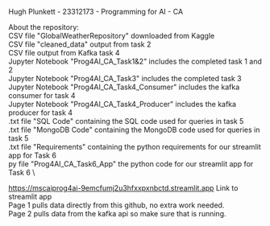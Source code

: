 Hugh Plunkett - 23312173 - Programming for AI - CA 

About the repository: \
CSV file "GlobalWeatherRepository" downloaded from Kaggle \
CSV file "cleaned_data" output from task 2 \
CSV file output from Kafka task 4 \
Jupyter Notebook "Prog4AI_CA_Task1&2" includes the completed task 1 and 2 \
Jupyter Notebook "Prog4AI_CA_Task3" includes the completed task 3 \
Jupyter Notebook "Prog4AI_CA_Task4_Consumer" includes the kafka consumer for task 4 \
Jupyter Notebook "Prog4AI_CA_Task4_Producer" includes the kafka producer for task 4 \
.txt file "SQL Code" containing the SQL code used for queries in task 5 \
.txt file "MongoDB Code" containing the MongoDB code used for queries in task 5 \
.txt file "Requirements" containing the python requirements for our streamlit app for Task 6 \
py file "Prog4AI_CA_Task6_App" the python code for our streamlit app for Task 6 \



https://mscaiprog4ai-9emcfumj2u3hfxxpxnbctd.streamlit.app Link to streamlit app \
Page 1 pulls data directly from this github, no extra work needed. \
Page 2 pulls data from the kafka api so make sure that is running.
